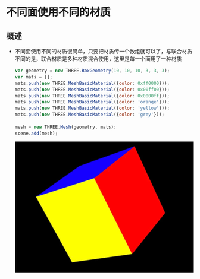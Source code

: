 # 不同面使用不同的材质

## 概述

+ 不同面使用不同的材质很简单，只要把材质传一个数组就可以了，与联合材质不同的是，联合材质是多种材质混合使用，这里是每一个面用了一种材质

  ```js
  var geometry = new THREE.BoxGeometry(10, 10, 10, 3, 3, 3);
  var mats = [];
  mats.push(new THREE.MeshBasicMaterial({color: 0xff0000}));
  mats.push(new THREE.MeshBasicMaterial({color: 0x00ff00}));
  mats.push(new THREE.MeshBasicMaterial({color: 0x0000ff}));
  mats.push(new THREE.MeshBasicMaterial({color: 'orange'}));
  mats.push(new THREE.MeshBasicMaterial({color: 'yellow'}));
  mats.push(new THREE.MeshBasicMaterial({color: 'grey'}));

  mesh = new THREE.Mesh(geometry, mats);
  scene.add(mesh);
  ```

  ![alt text](images/不同面使用不同的材质.png)
